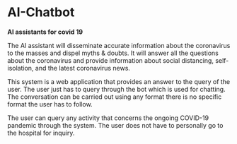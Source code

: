 # AI-Chatbot
**AI assistants for covid 19**

The AI assistant will disseminate accurate information about the coronavirus to the masses and dispel myths & doubts. It will answer all the questions about the coronavirus and provide information about social distancing, self-isolation, and the latest coronavirus news.

This system is a web application that provides an answer to the query of the user. The user just has to query through the bot which is used for chatting. The conversation can be carried out using any format there is no specific format the user has to follow. 

The user can query any activity that concerns the ongoing COVID-19 pandemic through the system. The user does not have to personally go to the hospital for inquiry.

